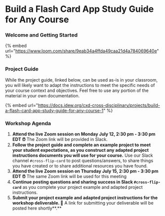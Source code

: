 # Build a Flash Card App Study Guide for Any Course

### **Welcome and Getting Started**

{% embed url="https://www.loom.com/share/9eab34a4ffda49caa21d4a784069640e" %}

### **Project Guide**

While the project guide, linked below, can be used as-is in your classroom, you will likely want to adapt the instructions to meet the specific needs of your course context and objectives. Feel free to use any portion of the material in your own documentation.

{% embed url="https://docs.idew.org/cxd-cross-disciplinary/projects/build-a-flash-card-app-study-guide-for-any-course-1" %}

### Workshop Agenda

1. **Attend the live Zoom session on Monday July 12, 2:30 pm - 3:30 pm** **EDT ⏰** The Zoom link will be provided in Slack.
2. **Follow the project guide and complete an example project to meet your student expectations, as you construct any adapted project instructions documents you will use for your course.** Use our Slack channel `#cross-flip-card` to post questions/answers, to share things you have created or to share additional resources you have found.
3. **Attend the live Zoom session on Thursday July 15, 2:30 pm - 3:30 pm EDT ⏰** The same Zoom link will be used for this meeting
4. **Continue posting questions and sharing success in Slack `#cross-flip-card`** as you complete your project example and adapted project instructions.
5. **Submit your project example and adapted project instructions for the workshop deliverable. 🎉** A link for submitting your deliverable will be posted here shortly**.** 

